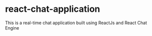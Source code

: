 # react-chat-application
This is a real-time chat application built using ReactJs and React Chat Engine
